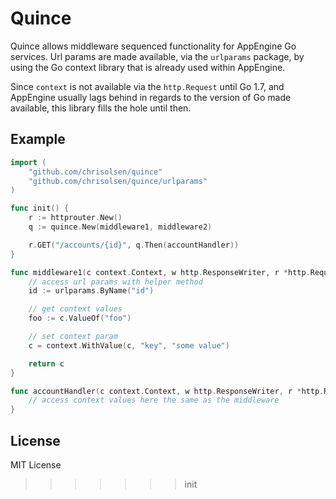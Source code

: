 # Quince 

Quince allows middleware sequenced functionality for AppEngine Go services. Url params are made available, via the `urlparams` package, by using the Go context library that is already used within AppEngine.

Since `context` is not available via the `http.Request` until Go 1.7, and AppEngine usually lags behind in regards to the version of Go made available, this library fills the hole until then.

## Example

```Go
import (
    "github.com/chrisolsen/quince"
    "github.com/chrisolsen/quince/urlparams"
)

func init() {
    r := httprouter.New()
    q := quince.New(middleware1, middleware2)

    r.GET("/accounts/{id}", q.Then(accountHandler))
}

func middleware1(c context.Context, w http.ResponseWriter, r *http.Request) context.Context {
    // access url params with helper method
    id := urlparams.ByName("id") 

    // get context values
    foo := c.ValueOf("foo") 

    // set context param
    c = context.WithValue(c, "key", "some value")

    return c
}

func accountHandler(c context.Context, w http.ResponseWriter, r *http.Request) {
    // access context values here the same as the middleware    
}
```

## License

MIT License
>>>>>>> init
